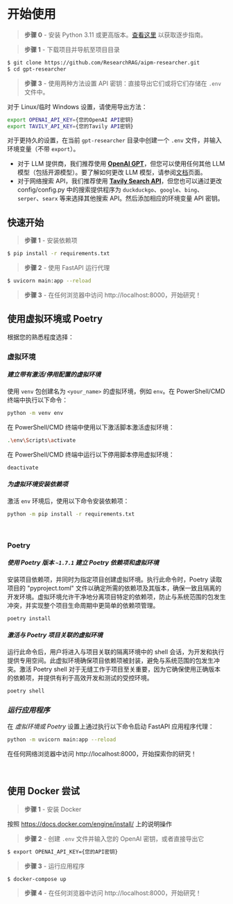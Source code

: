 # 开始使用
> **步骤 0** - 安装 Python 3.11 或更高版本。[查看这里](https://www.tutorialsteacher.com/python/install-python) 以获取逐步指南。

> **步骤 1** - 下载项目并导航至项目目录

```bash
$ git clone https://github.com/ResearchRAG/aipm-researcher.git 
$ cd gpt-researcher
```

> **步骤 3** - 使用两种方法设置 API 密钥：直接导出它们或将它们存储在 `.env` 文件中。

对于 Linux/临时 Windows 设置，请使用导出方法：

```bash
export OPENAI_API_KEY={您的OpenAI API密钥}
export TAVILY_API_KEY={您的Tavily API密钥}
```

对于更持久的设置，在当前 `gpt-researcher` 目录中创建一个 `.env` 文件，并输入环境变量（不带 `export`）。

- 对于 LLM 提供商，我们推荐使用 **[OpenAI GPT](https://platform.openai.com/docs/guides/gpt)**，但您可以使用任何其他 LLM 模型（包括开源模型）。要了解如何更改 LLM 模型，请参阅[文档](https://docs.gptr.dev/docs/gpt-researcher/llms)页面。
- 对于网络搜索 API，我们推荐使用 **[Tavily Search API](https://app.tavily.com)**，但您也可以通过更改 config/config.py 中的搜索提供程序为 `duckduckgo`、`google`、`bing`、`serper`、`searx` 等来选择其他搜索 API。然后添加相应的环境变量 API 密钥。

## 快速开始

> **步骤 1** - 安装依赖项

```bash
$ pip install -r requirements.txt
```

> **步骤 2** - 使用 FastAPI 运行代理

```bash
$ uvicorn main:app --reload
```

> **步骤 3** - 在任何浏览器中访问 http://localhost:8000，开始研究！

## 使用虚拟环境或 Poetry
根据您的熟悉程度选择：

### 虚拟环境

#### *建立带有激活/停用配置的虚拟环境*

使用 `venv` 包创建名为 `<your_name>` 的虚拟环境，例如 `env`。在 PowerShell/CMD 终端中执行以下命令：

```bash
python -m venv env
```

在 PowerShell/CMD 终端中使用以下激活脚本激活虚拟环境：

```bash
.\env\Scripts\activate
```

在 PowerShell/CMD 终端中运行以下停用脚本停用虚拟环境：

```bash
deactivate
```

#### *为虚拟环境安装依赖项*

激活 `env` 环境后，使用以下命令安装依赖项：

```bash
python -m pip install -r requirements.txt
```

<br />

### Poetry

#### *使用 Poetry 版本 `~1.7.1` 建立 Poetry 依赖项和虚拟环境*

安装项目依赖项，并同时为指定项目创建虚拟环境。执行此命令时，Poetry 读取项目的 "pyproject.toml" 文件以确定所需的依赖项及其版本，确保一致且隔离的开发环境。虚拟环境允许干净地分离项目特定的依赖项，防止与系统范围的包发生冲突，并实现整个项目生命周期中更简单的依赖项管理。

```bash
poetry install
```

#### *激活与 Poetry 项目关联的虚拟环境*

运行此命令后，用户将进入与项目关联的隔离环境中的 shell 会话，为开发和执行提供专用空间。此虚拟环境确保项目依赖项被封装，避免与系统范围的包发生冲突。激活 Poetry shell 对于无缝工作于项目至关重要，因为它确保使用正确版本的依赖项，并提供有利于高效开发和测试的受控环境。

```bash
poetry shell
```

### *运行应用程序*
在 *虚拟环境或 Poetry* 设置上通过执行以下命令启动 FastAPI 应用程序代理：
```bash
python -m uvicorn main:app --reload
```
在任何网络浏览器中访问 http://localhost:8000，开始探索你的研究！

<br />

## 使用 Docker 尝试

> **步骤 1** - 安装 Docker

按照 https://docs.docker.com/engine/install/ 上的说明操作

> **步骤 2** - 创建 `.env` 文件并输入您的 OpenAI 密钥，或者直接导出它

```bash
$ export OPENAI_API_KEY={您的API密钥}
```

> **步骤 3** - 运行应用程序

```bash
$ docker-compose up
```

> **步骤 4** - 在任何浏览器中访问 http://localhost:8000，开始研究！